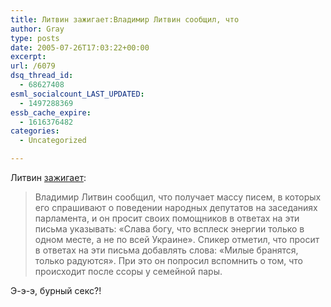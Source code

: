 ```yaml
---
title: Литвин зажигает:Владимир Литвин сообщил, что
author: Gray
type: posts
date: 2005-07-26T17:03:22+00:00
excerpt:
url: /6079
dsq_thread_id:
  - 68627408
esml_socialcount_LAST_UPDATED:
  - 1497288369
essb_cache_expire:
  - 1616376482
categories:
  - Uncategorized

---
```








Литвин <a href="http://www.korrespondent.net/main/126862" target="_blank">зажигает</a>:

> Владимир Литвин сообщил, что получает массу писем, в которых его спрашивают о поведении народных депутатов на заседаниях парламента, и он просит своих помощников в ответах на эти письма указывать: &#171;Слава богу, что всплеск энергии только в одном месте, а не по всей Украине&#187;. Спикер отметил, что просит в ответах на эти письма добавлять слова: &#171;Милые бранятся, только радуются&#187;. При это он попросил вспомнить о том, что происходит после ссоры у семейной пары.

Э-э-э, бурный секс?!